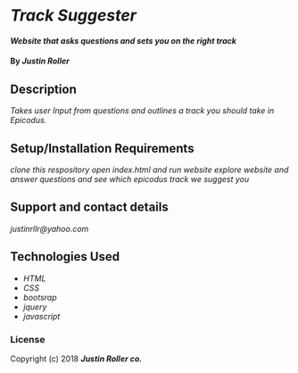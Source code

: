 # _Track Suggester_

#### _Website that asks questions and sets you on the right track_

#### By _**Justin Roller**_

## Description

_Takes user Input from questions and outlines a track you should take in Epicodus._

## Setup/Installation Requirements

_clone this respository
open index.html and run website
explore website and answer questions and see which
epicodus track we suggest you_

## Support and contact details

_justinrllr@yahoo.com_


## Technologies Used

* _HTML_
* _CSS_
* _bootsrap_
* _jquery_
* _javascript_

### License

Copyright (c) 2018 **_Justin Roller co._**
